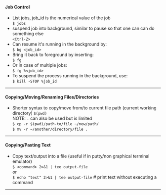 #### Job Control  
* List jobs, job_id is the numerical value of the job  
  `$ jobs`  
* suspend job into background, similar to pause so that one can can do something else  
`<Ctrl-Z>`  
* Can resume it's running in the background by:  
  `$ bg <job_id>`  
* Bring it back to foreground by inserting:  
  `$ fg`  
* Or in case of multiple jobs:  
  `$ fg %<job_id>`  
* To suspend the process running in the background, use:  
  `$ kill -STOP %job_id`  
- - -

#### Copying/Moving/Renaming Files/Directories  
- Shorter syntax to copy/move from/to current file path (current working directory) `$(pwd)`  
NOTE: `.` can also be used but is limited  
  `$ cp -r $(pwd)/path-to/file ~/new/path/`  
  `$ mv -r ~/another/directory/file .`  

- - -

#### Copying/Pasting Text  
- Copy text/output into a file (useful if in putty/non graphical terminal emulator)  
  `$ <command> 2>&1 | tee output-file`  
  or  
  `$ echo "text" 2>&1 | tee output-file` # print text without executing a command  
- - -
